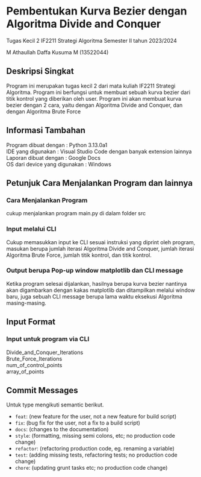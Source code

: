 # Pembentukan Kurva Bezier dengan Algoritma Divide and Conquer
Tugas Kecil 2 IF2211 Strategi Algoritma 
Semester II tahun 2023/2024

M Athaullah Daffa Kusuma M (13522044)

## Deskripsi Singkat
Program ini merupakan tugas kecil 2 dari mata kuliah IF2211 Strategi Algoritma. Program ini berfungsi untuk membuat sebuah kurva bezier dari titik kontrol yang diberikan oleh user. Program ini akan membuat kurva bezier dengan 2 cara, yaitu dengan Algoritma Divide and Conquer, dan dengan Algoritma Brute Force

## Informasi Tambahan
Program dibuat dengan : Python 3.13.0a1<br />
IDE yang digunakan : Visual Studio Code dengan banyak extension lainnya<br />
Laporan dibuat dengan : Google Docs <br />
OS dari device yang digunakan : Windows

## Petunjuk Cara Menjalankan Program dan lainnya

### Cara Menjalankan Program
cukup menjalankan program main.py di dalam folder src
### Input melalui CLI
Cukup memasukkan input ke CLI sesuai instruksi yang diprint oleh program, masukan berupa jumlah iterasi Algoritma Divide and Conquer, jumlah iterasi Algoritma Brute Force, jumlah titik kontrol, dan titik kontrol.
### Output berupa Pop-up window matplotlib dan CLI message
Ketika program selesai dijalankan, hasilnya berupa kurva bezier nantinya akan digambarkan dengan kakas matplotlib dan ditampilkan melalui window baru, juga sebuah CLI message berupa lama waktu eksekusi Algoritma masing-masing.

## Input Format

### Input untuk program via CLI
Divide_and_Conquer_Iterations<br />
Brute_Force_Iterations<br />
num_of_control_points<br />
array_of_points
 
## Commit Messages

Untuk type mengikuti semantic berikut.

- `feat`: (new feature for the user, not a new feature for build script)
- `fix`: (bug fix for the user, not a fix to a build script)
- `docs`: (changes to the documentation)
- `style`: (formatting, missing semi colons, etc; no production code change)
- `refactor`: (refactoring production code, eg. renaming a variable)
- `test`: (adding missing tests, refactoring tests; no production code change)
- `chore`: (updating grunt tasks etc; no production code change)
